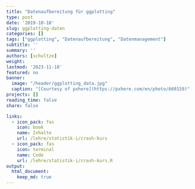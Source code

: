 ```yaml
---
title: "Datenaufbereitung für ggplotting" 
type: post
date: '2019-10-18' 
slug: ggplotting-daten
categories: []
tags: ["ggplotting", "Datenaufbereitung", "Datenmanagement"] 
subtitle: ''
summary: '' 
authors: [schultze] 
weight:
lastmod: '2023-11-18'
featured: no
banner:
  image: "/header/ggplotting_data.jpg"
  caption: "[Courtesy of pxhere](https://pxhere.com/en/photo/669159)"
projects: []
reading_time: false
share: false

links:
  - icon_pack: fas
    icon: book
    name: Inhalte
    url: /lehre/statistik-i/crash-kurs
  - icon_pack: fas
    icon: terminal
    name: Code
    url: /lehre/statistik-i/crash-kurs.R
output:
  html_document:
    keep_md: true
---
```




